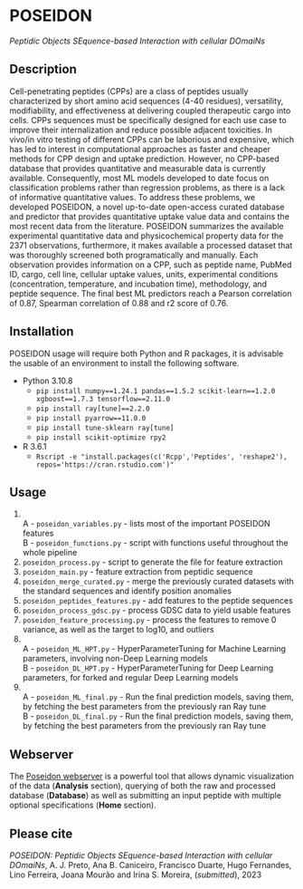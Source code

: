 # POSEIDON
*Peptidic Objects SEquence-based Interaction with cellular DOmaiNs*

## Description

Cell-penetrating peptides (CPPs) are a class of peptides usually characterized by short amino acid sequences (4-40 residues), versatility, modifiability, and effectiveness at delivering coupled therapeutic cargo into cells. CPPs sequences must be specifically designed for each use case to improve their internalization and reduce possible adjacent toxicities. In vivo/in vitro testing of different CPPs can be laborious and expensive, which has led to interest in computational approaches as faster and cheaper methods for CPP design and uptake prediction. However, no CPP-based database that provides quantitative and measurable data is currently available. Consequently, most ML models developed to date focus on classification problems rather than regression problems, as there is a lack of informative quantitative values.
To address these problems, we developed POSEIDON, a novel up-to-date open-access curated database and predictor that provides quantitative uptake value data and contains the most recent data from the literature. POSEIDON summarizes the available experimental quantitative data and physicochemical property data for the 2371 observations, furthermore, it makes available a processed dataset that was thoroughly screened both programatically and manually. Each observation provides information on a CPP, such as peptide name, PubMed ID, cargo, cell line, cellular uptake values, units, experimental conditions (concentration, temperature, and incubation time), methodology, and peptide sequence. The final best ML predictors reach a Pearson correlation of 0.87, Spearman correlation of 0.88 and r2 score of 0.76.

## Installation

POSEIDON usage will require both Python and R packages, it is advisable the usable of an environment to install the following software.

- Python 3.10.8
	- `pip install numpy==1.24.1 pandas==1.5.2 scikit-learn==1.2.0 xgboost==1.7.3 tensorflow==2.11.0`
	- `pip install ray[tune]==2.2.0`
	- `pip install pyarrow==11.0.0`
	- `pip install tune-sklearn ray[tune]`
	- `pip install scikit-optimize rpy2`
- R 3.6.1
	- `Rscript -e "install.packages(c('Rcpp','Peptides', 'reshape2'), repos='https://cran.rstudio.com')"`

## Usage

1. \
	A - `poseidon_variables.py` - lists most of the important POSEIDON features\
	B - `poseidon_functions.py` - script with functions useful throughout the whole pipeline
2. `poseidon_process.py` - script to generate the file for feature extraction
3. `poseidon_main.py` - feature extraction from peptidic sequence
4. `poseidon_merge_curated.py` - merge the previously curated datasets with the standard sequences and identify position anomalies
5. `poseidon_peptides_features.py` - add features to the peptide sequences
6. `poseidon_process_gdsc.py` - process GDSC data to yield usable features
7. `poseidon_feature_processing.py` - process the features to remove 0 variance, as well as the target to log10, and outliers
8. \
	A - `poseidon_ML_HPT.py` - HyperParameterTuning for Machine Learning parameters, involving non-Deep Learning models\
	B - `poseidon_DL_HPT.py` - HyperParameterTuning for Deep Learning parameters, for forked and regular Deep Learning models
9. \
	A - `poseidon_ML_final.py`  - Run the final prediction models, saving them, by fetching the best parameters from the previously ran Ray tune \
	B - `poseidon_DL_final.py` - Run the final prediction models, saving them, by fetching the best parameters from the previously ran Ray tune

## Webserver

The [Poseidon webserver](http://www.moreiralab.com/resources/poseidon/) is a powerful tool that allows dynamic visualization of the data (**Analysis** section), querying of both the raw and processed database (**Database**) as well as submitting an input peptide with multiple optional specifications (**Home** section). 

## Please cite

*POSEIDON: Peptidic Objects SEquence-based Interaction with cellular DOmaiNs*, A. J. Preto, Ana B. Caniceiro, Francisco Duarte, Hugo Fernandes, Lino Ferreira, Joana Mourão and Irina S. Moreira, (*submitted*), 2023
